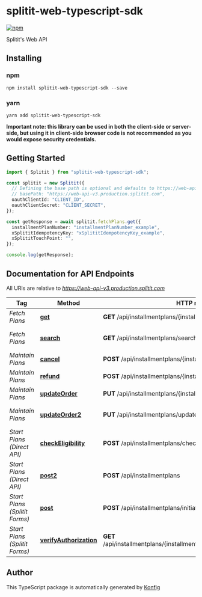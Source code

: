 # splitit-web-typescript-sdk

[![npm](https://img.shields.io/badge/npm-v3.3.1-blue)](https://www.npmjs.com/package/splitit-web-typescript-sdk/v/3.3.1)

Splitit\'s Web API
## Installing

### npm
```
npm install splitit-web-typescript-sdk --save
```

### yarn
```
yarn add splitit-web-typescript-sdk
```

**Important note: this library can be used in both the client-side or server-side, but using it
in client-side browser code is not recommended as you would expose security credentials.**



## Getting Started

```typescript
import { Splitit } from "splitit-web-typescript-sdk";

const splitit = new Splitit({
  // Defining the base path is optional and defaults to https://web-api-v3.production.splitit.com
  // basePath: "https://web-api-v3.production.splitit.com",
  oauthClientId: "CLIENT_ID",
  oauthClientSecret: "CLIENT_SECRET",
});

const getResponse = await splitit.fetchPlans.get({
  installmentPlanNumber: "installmentPlanNumber_example",
  xSplititIdempotencyKey: "xSplititIdempotencyKey_example",
  xSplititTouchPoint: "",
});

console.log(getResponse);
```

## Documentation for API Endpoints

All URIs are relative to *https://web-api-v3.production.splitit.com*

Tag | Method | HTTP request | Description
------------ | ------------- | ------------- | -------------
*Fetch Plans* | [**get**](docs/FetchPlansApi.md#get) | **GET** /api/installmentplans/{installmentPlanNumber} | Fetch Plan by Number
*Fetch Plans* | [**search**](docs/FetchPlansApi.md#search) | **GET** /api/installmentplans/search | Fetch Plan(s) by Alternate Field
*Maintain Plans* | [**cancel**](docs/MaintainPlansApi.md#cancel) | **POST** /api/installmentplans/{installmentPlanNumber}/cancel | Cancel a Plan
*Maintain Plans* | [**refund**](docs/MaintainPlansApi.md#refund) | **POST** /api/installmentplans/{installmentPlanNumber}/refund | Refund a Plan
*Maintain Plans* | [**updateOrder**](docs/MaintainPlansApi.md#updateOrder) | **PUT** /api/installmentplans/{installmentPlanNumber}/updateorder | Update Plan by Number
*Maintain Plans* | [**updateOrder2**](docs/MaintainPlansApi.md#updateOrder2) | **PUT** /api/installmentplans/updateorder | Update Plan By Alternate Field
*Start Plans (Direct API)* | [**checkEligibility**](docs/StartPlansDirectApiApi.md#checkEligibility) | **POST** /api/installmentplans/check-eligibility | Check Eligibility
*Start Plans (Direct API)* | [**post2**](docs/StartPlansDirectApiApi.md#post2) | **POST** /api/installmentplans | Create Installment Plan
*Start Plans (Splitit Forms)* | [**post**](docs/StartPlansSplititFormsApi.md#post) | **POST** /api/installmentplans/initiate | Initiate Installment Plan
*Start Plans (Splitit Forms)* | [**verifyAuthorization**](docs/StartPlansSplititFormsApi.md#verifyAuthorization) | **GET** /api/installmentplans/{installmentPlanNumber}/verifyauthorization | Verify Authorization

## Author
This TypeScript package is automatically generated by [Konfig](https://konfigthis.com)
